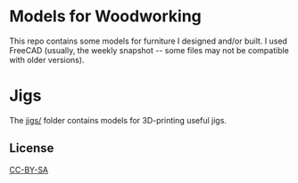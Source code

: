 # Models for Woodworking

This repo contains some models for furniture I designed and/or built. I used FreeCAD (usually, the weekly snapshot -- some files may not be compatible with older versions).

# Jigs

The [jigs/]() folder contains models for 3D-printing useful jigs.


## License

[CC-BY-SA](https://creativecommons.org/licenses/by-sa/4.0/)
